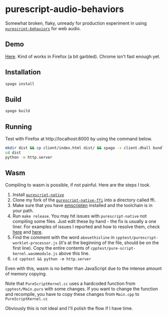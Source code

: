 # purescript-audio-behaviors

Somewhat broken, flaky, unready for production experiment in using [`purescript-behaviors`](https://github.com/paf31/purescript-behaviors) for web audio.

## Demo

[Here](https://spiritual-trade.surge.sh/). Kind of works in Firefox (a bit garbled). Chrome isn't fast enough yet.

## Installation

```bash
spago install
```

## Build

```bash
spago build
```

## Running

Test with Firefox at http://localhost:8000 by using the command below.

```bash
mkdir dist && cp client/index.html dist/ && spago -x client.dhall bundle-app --main Client.Main -t dist/index.js
cd dist
python -m http.server
```

## Wasm

Compiling to wasm is possible, if not painful. Here are the steps I took.

1. Install [`purescript-native`](https://github.com/andyarvanitis/purescript-native)
1. Clone my fork of the [`purescript-native-ffi`](https://github.com/mikesol/purescript-native-ffi) into a directory called ffi.
1. Make sure that you have [emscripten](https://emscripten.org/docs/getting_started/downloads.html#platform-notes-installation-instructions-sdk) installed and the toolchain is in your path.
1. Run `make release`. You may hit issues with `purescript-native` not compiling some files. Just edit these by hand - the fix is usually a one liner. For examples of issues I reported and how to resolve them, check [here](https://github.com/andyarvanitis/purescript-native/issues/57) and [here](https://github.com/andyarvanitis/purescript-native/issues/58).
1. Find the comment with the word `abovethisline` in `cpptest/purescript-worklet-processor.js` (it's at the beginning of the file, should be on the first line). Copy the entire contents of `cpptest/pure-script-kernel.wasmmodule.js` above this line.
1. `cd cpptest && python -m http.server`

Even with this, wasm is no better than JavaScript due to the intense amount of memory copying.

Note that `PureScriptKernel.cc` uses a hardcoded function from `cpptest/Main.purs` with some changes. If you want to change the function and recompile, you have to copy these changes from `Main.cpp` to `PureScriptKernel.cc`

Obviously this is not ideal and I'll polish the flow if I have time.
